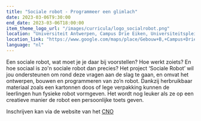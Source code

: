 ```yaml
---
title: "Sociale robot - Programmeer een glimlach"
date: 2023-03-06T9:30:00
end_date: 2023-03-06T18:00:00
item_theme_logo_url: "/images/curricula/logo_socialrobot.png"
location: "Universiteit Antwerpen, Campus Drie Eiken, Universiteitsplein 1, 2610 Wilrijk, Gebouw D (parking P2), lokaal D.024 (gelijkvloers)"
location_link: "https://www.google.com/maps/place/Gebouw+B,+Campus+Drie+Eiken/@51.1626111,4.3999345,17z/data=!4m5!3m4!1s0x47c3f121a4c504c3:0x4fe65db6e421d317!8m2!3d51.1628264!4d4.4023646"
language: "nl"
---
```


Een sociale robot, wat moet je je daar bij voorstellen? Hoe werkt zoiets? En hoe sociaal is zo'n sociale robot dan precies? Het project ‘Sociale Robot’ wil jou ondersteunen om rond deze vragen aan de slag te gaan, en omvat het ontwerpen, bouwen en programmeren van zo’n robot. Dankzij herbruikbaar materiaal zoals een kartonnen doos of lege verpakking kunnen de leerlingen hun fysieke robot vormgeven. Het wordt nog leuker als ze op een creatieve manier de robot een persoonlijke toets geven.

Inschrijven kan via de website van het [CNO](https://cno.uantwerpen.be/nl/opleiding/ontwerpen-bouwen-en-programmeren-van-een-sociale-robot-78651?filter=)